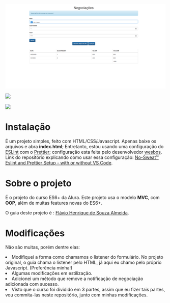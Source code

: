<img src="img/Screenshot_1.png" align="center"></img>

<img  src="https://img.shields.io/github/last-commit/tilucast/alura-frame?style=plastic" align="center"></img>

<img  src="https://img.shields.io/badge/ESLint-6.0.1-blue" align="center"></img>

# Instalação

É um projeto simples, feito com HTML/CSS/Javascript. Apenas baixe os arquivos e abra **index.html**;
Entretanto, estou usando uma configuração do <a href="https://eslint.org/">ESLint</a> com o <a href="https://prettier.io/">Prettier</a>; configuração esta feita pelo desenvolvedor <a href="https://github.com/wesbos">wesbos</a>.
Link do repositório explicando como usar essa configuração:
<a href="https://github.com/wesbos/eslint-config-wesbos">No-Sweat™ Eslint and Prettier Setup - with or without VS Code</a>.

# Sobre o projeto

É o projeto do curso ES6+ da Alura.
Este projeto usa o modelo **MVC**, com **OOP**, além de muitas features novas do ES6+.

O guia deste projeto é : <a href="https://github.com/flaviohenriquealmeida">Flávio Henrique de Souza Almeida</a>.

# Modificações

Não são muitas, porém dentre elas:

<li>Modifiquei a forma como chamamos o listener do formulário. No projeto original, o guia chama o listener pelo HTML, já aqui eu chamo pelo próprio Javascript. (Preferência minha!)</li>
<li>Algumas modificações em estilização.</li>
<li>Adicionei um método que remove a notificação de negociação adicionada com sucesso.</li>
<li>Visto que o curso foi dividido em 3 partes, assim que eu fizer tais partes, vou commita-las neste repositório, junto com minhas modificações.</li>
